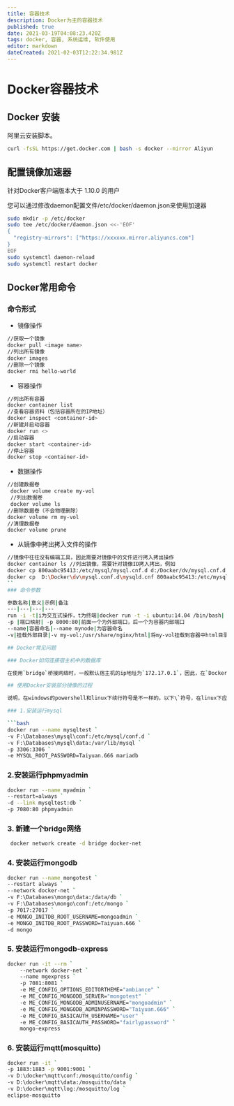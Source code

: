 ```yaml
---
title: 容器技术
description: Docker为主的容器技术
published: true
date: 2021-03-19T04:08:23.420Z
tags: docker, 容器, 系统运维, 软件使用
editor: markdown
dateCreated: 2021-02-03T12:22:34.981Z
---
```


# Docker容器技术
## Docker 安装

阿里云安装脚本。
```bash
curl -fsSL https://get.docker.com | bash -s docker --mirror Aliyun
```

## 配置镜像加速器
针对Docker客户端版本大于 1.10.0 的用户

您可以通过修改daemon配置文件/etc/docker/daemon.json来使用加速器
```bash
sudo mkdir -p /etc/docker
sudo tee /etc/docker/daemon.json <<-'EOF'
{
  "registry-mirrors": ["https://xxxxxx.mirror.aliyuncs.com"]
}
EOF
sudo systemctl daemon-reload
sudo systemctl restart docker
```

## Docker常用命令

### 命令形式
- 镜像操作
```bash
//获取一个镜像
docker pull <image name>
//列出所有镜像
docker images
//删除一个镜像
docker rmi hello-world
```
- 容器操作
```bash
//列出所有容器
docker container list
//查看容器资料（包括容器所在的IP地址）
docker inspect <container-id>
//新建并启动容器 
docker run <>
//启动容器 
docker start <container-id>
//停止容器 
docker stop <container-id>
```
- 数据操作
```bash
//创建数据卷
 docker volume create my-vol
 //列出数据卷
 docker volume ls
//删除数据卷（不会物理删除）
docker volume rm my-vol
//清理数据卷
docker volume prune
```

- 从镜像中拷出拷入文件的操作
```bash
//镜像中往往没有编辑工具，因此需要对镜像中的文件进行拷入拷出操作
docker container ls //列出镜像，需要针对镜像ID拷入拷出，例如
docker cp 800aabc95413:/etc/mysql/mysql.cnf.d d:/Docker/dv/mysql.cnf.d
docker cp  D:\Docker\dv\mysql.conf.d\mysqld.cnf 800aabc95413:/etc/mysql/mysql.conf.d/mysqld.cnf
``
### 命令参数

参数名称|意义|示例|备注
---|---|---|---
run -i -t|i为交互式操作，t为终端|docker run -t -i ubuntu:14.04 /bin/bash|
-p |端口映射| -p 8000:80|前面一个为外部端口，后一个为容器内部端口
--name|容器命名|--name mynode|为容器命名
-v|挂载外部目录|-v my-vol:/usr/share/nginx/html|将my-vol挂载到容器中html目录

## Docker常见问题

### Docker如何连接宿主机中的数据库

在使用`bridge`桥接网络时，一般默认宿主机的ip地址为`172.17.0.1`，因此，在`Docker`中不能以`localhost`来连接宿主机中的数据库，而往往要把连接地址修改为上述地址。如果不确定宿主机在桥接网络中的地址，也可以通过在Docker终端中使用`ifconfig`或者`windows`系统下使用`ipconfig`查询。

## 使用Docker安装部分镜像的过程

说明，在windows的powershell和linux下续行符号是不一样的。以下\`符号，在linux下应该替换为\\。同样，如果在linux系统下，-v 后的卷标也要相应替换为linux目录。

### 1.安装运行mysql

```bash
docker run --name mysqltest `
-v F:\Databases\mysql\conf:/etc/mysql/conf.d `
-v F:\Databases\mysql\data:/var/lib/mysql `
-p 3306:3306 `
-e MYSQL_ROOT_PASSWORD=Taiyuan.666 mariadb
```

### 2.安装运行phpmyadmin

```bash
docker run --name myadmin `
--restart=always `
-d --link mysqltest:db `
-p 7080:80 phpmyadmin
```

### 3. 新建一个bridge网络
```bash
 docker network create -d bridge docker-net
```
 
### 4. 安装运行mongodb

```bash
docker run --name mongotest `
--restart always `
--network docker-net `
-v F:\Databases\mongo\data:/data/db `
-v F:\Databases\mongo\conf:/etc/mongo `
-p 7017:27017 `
-e MONGO_INITDB_ROOT_USERNAME=mongoadmin `
-e MONGO_INITDB_ROOT_PASSWORD=Taiyuan.666 `
-d mongo
```

### 5. 安装运行mongodb-express

```bash
docker run -it --rm `
    --network docker-net `
    --name mgexpress `
    -p 7081:8081 `
    -e ME_CONFIG_OPTIONS_EDITORTHEME="ambiance" `
    -e ME_CONFIG_MONGODB_SERVER="mongotest" `
    -e ME_CONFIG_MONGODB_ADMINUSERNAME="mongoadmin" `
    -e ME_CONFIG_MONGODB_ADMINPASSWORD="Taiyuan.666" `
    -e ME_CONFIG_BASICAUTH_USERNAME="user" `
    -e ME_CONFIG_BASICAUTH_PASSWORD="fairlypassword" `
    mongo-express
```
### 6. 安装运行mqtt(mosquitto)
```bash
docker run -it `
-p 1883:1883 -p 9001:9001 `
-v D:\docker\mqtt\conf:/mosquitto/config `
-v D:\docker\mqtt\data:/mosquitto/data `
-v D:\docker\mqtt\log:/mosquitto/log `
eclipse-mosquitto
```
